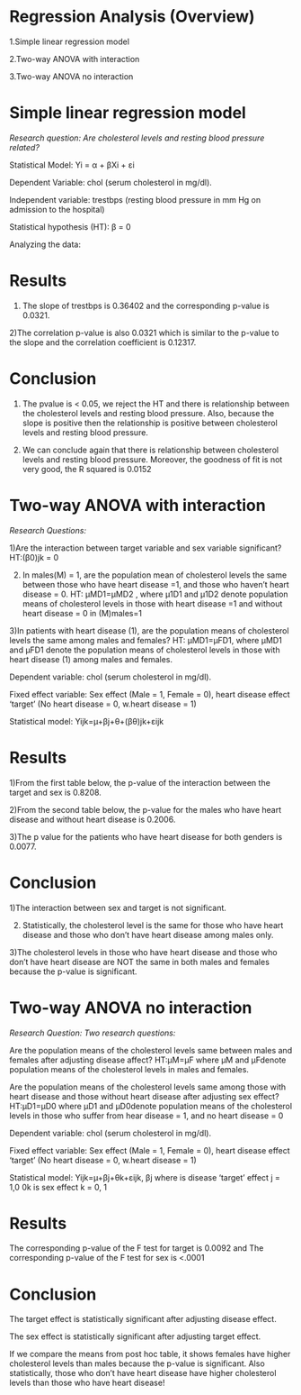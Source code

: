 # Regression Analysis (Overview)
1.Simple linear regression model

2.Two-way ANOVA with interaction

3.Two-way ANOVA no interaction 

# Simple linear regression model
*Research question: Are cholesterol levels and resting blood pressure related?*

Statistical Model: Yi = α + βXi + ɛi

Dependent Variable: chol (serum cholesterol in mg/dl). 

Independent variable: trestbps (resting blood pressure in mm Hg on admission to the hospital)

Statistical hypothesis (HT): β = 0

Analyzing the data:

# Results
1) The slope of trestbps is 0.36402 and the corresponding p-value is 0.0321.

2)The correlation p-value is also 0.0321 which is similar to the p-value to the slope and the correlation coefficient is 0.12317.

# Conclusion 
1)	The pvalue is < 0.05, we reject the HT and there is relationship between the cholesterol levels and resting blood pressure. Also, because the slope is positive then the relationship is positive between cholesterol levels and resting blood pressure.

2)	We can conclude again that there is relationship between cholesterol levels and resting blood pressure. Moreover, the goodness of fit is not very good, the R squared is 0.0152

# Two-way ANOVA with interaction
*Research Questions:*

1)Are the interaction between target variable and sex variable significant?
HT:(β0)jk = 0

2) In males(M) = 1, are the population mean of cholesterol levels the same between those who have heart disease =1, and those who haven’t heart disease = 0.
HT: µMD1=µMD2 , where µ1D1  and µ1D2  denote population means of cholesterol levels in those with heart disease =1 and without heart disease = 0 in  (M)males=1

3)In patients with heart disease (1), are the population means of cholesterol levels the same among males and females?
HT: µMD1=µFD1, where µMD1 and µFD1 denote the population means of cholesterol levels in those with heart disease (1) among males and females.

Dependent variable: chol (serum cholesterol in mg/dl).

Fixed effect variable: Sex effect (Male = 1, Female = 0), heart disease effect ‘target’ (No heart disease = 0, w.heart disease = 1) 

Statistical model: Yijk=µ+βj+θ+(βθ)jk+εijk

# Results
1)From the first table below, the p-value of the interaction between the target and sex is 0.8208. 

2)From the second table below, the p-value for the males who have heart disease and without heart disease is 0.2006. 

3)The p value for the patients who have heart disease for both genders is 0.0077.

# Conclusion
1)The interaction between sex and target is not significant. 

2) Statistically, the cholesterol level is the same for those who have heart disease and those who don’t have heart disease among males only.

3)The cholesterol levels in those who have heart disease and those who don’t have heart disease are NOT the same in both males and females because the p-value is significant. 

# Two-way ANOVA no interaction 
*Research Question: Two research questions:*

Are the population means of the cholesterol levels same between males and females after adjusting disease affect?
HT:µM=µF where µM and µFdenote population means of the cholesterol levels in males and females.

Are the population means of the cholesterol levels same among those with heart disease and those without heart disease after adjusting sex effect? 
HT:µD1=µD0 where µD1 and µD0denote population means of the cholesterol levels in those who suffer from hear disease = 1, and no heart disease = 0

Dependent variable: chol (serum cholesterol in mg/dl).

Fixed effect variable: Sex effect (Male = 1, Female = 0), heart disease effect ‘target’ (No heart disease = 0, w.heart disease = 1) 

Statistical model: Yijk=µ+βj+θk+εijk, βj where is disease ‘target’ effect j = 1,0    0k is sex effect k = 0, 1

# Results  
 The corresponding p-value of the F test for target is 0.0092 and The corresponding p-value of the F test for sex is <.0001
# Conclusion 
The target effect is statistically significant after adjusting disease effect.

The sex effect is statistically significant after adjusting target effect. 

If we compare the means from post hoc table, it shows females have higher cholesterol levels than males because the p-value is significant. Also statistically, those who don’t have heart disease have higher cholesterol levels than those who have heart disease!


